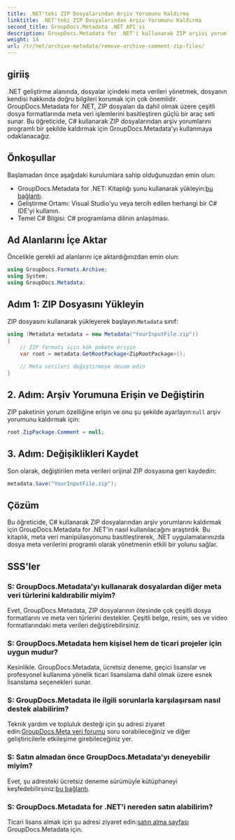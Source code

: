 ```yaml
---
title: .NET'teki ZIP Dosyalarından Arşiv Yorumunu Kaldırma
linktitle: .NET'teki ZIP Dosyalarından Arşiv Yorumunu Kaldırma
second_title: GroupDocs.Metadata .NET API'si
description: GroupDocs.Metadata for .NET'i kullanarak ZIP arşivi yorumlarını kaldırmayı öğrenin. Meta veri yönetimi becerilerinizi geliştirin.
weight: 14
url: /tr/net/archive-metadata/remove-archive-comment-zip-files/
---
```

## giriiş
.NET geliştirme alanında, dosyalar içindeki meta verileri yönetmek, dosyanın kendisi hakkında doğru bilgileri korumak için çok önemlidir. GroupDocs.Metadata for .NET, ZIP dosyaları da dahil olmak üzere çeşitli dosya formatlarında meta veri işlemlerini basitleştiren güçlü bir araç seti sunar. Bu öğreticide, C# kullanarak ZIP dosyalarından arşiv yorumlarını programlı bir şekilde kaldırmak için GroupDocs.Metadata'yı kullanmaya odaklanacağız. 
## Önkoşullar
Başlamadan önce aşağıdaki kurulumlara sahip olduğunuzdan emin olun:
-  GroupDocs.Metadata for .NET: Kitaplığı şunu kullanarak yükleyin:[bu bağlantı](https://releases.groupdocs.com/metadata/net/).
- Geliştirme Ortamı: Visual Studio'yu veya tercih edilen herhangi bir C# IDE'yi kullanın.
- Temel C# Bilgisi: C# programlama dilinin anlaşılması.

## Ad Alanlarını İçe Aktar
Öncelikle gerekli ad alanlarını içe aktardığınızdan emin olun:
```csharp
using GroupDocs.Formats.Archive;
using System;
using GroupDocs.Metadata;
```

## Adım 1: ZIP Dosyasını Yükleyin
 ZIP dosyasını kullanarak yükleyerek başlayın.`Metadata` sınıf:
```csharp
using (Metadata metadata = new Metadata("YourInputFile.zip"))
{
    // ZIP formatı için kök pakete erişin
    var root = metadata.GetRootPackage<ZipRootPackage>();
    
    // Meta verileri değiştirmeye devam edin
}
```
## 2. Adım: Arşiv Yorumuna Erişin ve Değiştirin
ZIP paketinin yorum özelliğine erişin ve onu şu şekilde ayarlayın:`null` arşiv yorumunu kaldırmak için:
```csharp
root.ZipPackage.Comment = null;
```
## 3. Adım: Değişiklikleri Kaydet
Son olarak, değiştirilen meta verileri orijinal ZIP dosyasına geri kaydedin:
```csharp
metadata.Save("YourInputFile.zip");
```

## Çözüm
Bu öğreticide, C# kullanarak ZIP dosyalarından arşiv yorumlarını kaldırmak için GroupDocs.Metadata for .NET'in nasıl kullanılacağını araştırdık. Bu kitaplık, meta veri manipülasyonunu basitleştirerek, .NET uygulamalarınızda dosya meta verilerini programlı olarak yönetmenin etkili bir yolunu sağlar.

## SSS'ler
### S: GroupDocs.Metadata'yı kullanarak dosyalardan diğer meta veri türlerini kaldırabilir miyim?
Evet, GroupDocs.Metadata, ZIP dosyalarının ötesinde çok çeşitli dosya formatlarını ve meta veri türlerini destekler. Çeşitli belge, resim, ses ve video formatlarındaki meta verileri değiştirebilirsiniz.
### S: GroupDocs.Metadata hem kişisel hem de ticari projeler için uygun mudur?
Kesinlikle. GroupDocs.Metadata, ücretsiz deneme, geçici lisanslar ve profesyonel kullanıma yönelik ticari lisanslama dahil olmak üzere esnek lisanslama seçenekleri sunar.
### S: GroupDocs.Metadata ile ilgili sorunlarla karşılaşırsam nasıl destek alabilirim?
 Teknik yardım ve topluluk desteği için şu adresi ziyaret edin:[GroupDocs.Meta veri forumu](https://forum.groupdocs.com/c/metadata/14) soru sorabileceğiniz ve diğer geliştiricilerle etkileşime girebileceğiniz yer.
### S: Satın almadan önce GroupDocs.Metadata'yı deneyebilir miyim?
 Evet, şu adresteki ücretsiz deneme sürümüyle kütüphaneyi keşfedebilirsiniz:[bu bağlantı](https://releases.groupdocs.com/).
### S: GroupDocs.Metadata for .NET'i nereden satın alabilirim?
 Ticari lisans almak için şu adresi ziyaret edin:[satın alma sayfası](https://purchase.groupdocs.com/buy) GroupDocs.Metadata için.